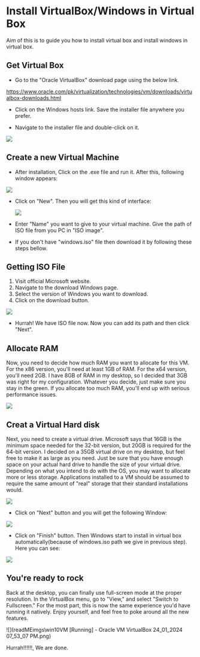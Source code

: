 # Install VirtualBox/Windows in Virtual Box

Aim of this is to guide you how to install virtual box and install windows in virtual box.

## Get Virtual Box

-  Go to the "Oracle VirtualBox" download page using the below link.

  https://www.oracle.com/pk/virtualization/technologies/vm/downloads/virtualbox-downloads.html

-  Click on the Windows hosts link. Save the installer file anywhere you prefer.

- Navigate to the installer file and double-click on it.

![](readMEimgs\vb.jpg)



## Create a new Virtual Machine

- After installation, Click on the .exe file and run it. After this, following window appears:

![](readMEimgs\\2nd.png)

- Click on "New". Then you will get this kind of interface:

  ![](readMEimgs\5th.png)

- Enter "Name" you want to give to your virtual machine. Give the path of ISO file from you PC in "ISO image".

- If you don't have "windows.iso" file then download it by following these steps bellow.

## Getting ISO File

1. Visit official Microsoft website.
2. Navigate to the download Windows page.
3. Select the version of Windows you want to download.
4. Click on the download button.

![](readMEimgs\iso.jpg)

- Hurrah! We have ISO file now. Now you can add its path and then click "Next".

## Allocate RAM

Now, you need to decide how much RAM you want to allocate for this VM. For the x86 version, you'll need at least 1GB of RAM. For the x64 version, you'll need 2GB. I have 8GB of RAM in my desktop, so I decided that 3GB was right for my configuration. Whatever you decide, just make sure you stay in the green. If you allocate too much RAM, you'll end up with serious performance issues.



![](readMEimgs\3rd.png)

## Creat a Virtual Hard disk

Next, you need to create a virtual drive. Microsoft says that 16GB is the minimum space needed for the 32-bit version, but 20GB is required for the 64-bit version. I decided on a 35GB virtual drive on my desktop, but feel free to make it as large as you need. Just be sure that you have enough space on your actual hard drive to handle the size of your virtual drive. Depending on what you intend to do with the OS, you may want to allocate more or less storage. Applications installed to a VM should be assumed to require the same amount of "real" storage that their standard installations would.



![](readMEimgs\4th.png)

- Click on "Next" button and you will get the following Window:

![](readMEimgs\7th.png)

- Click on "Finish" button. Then Windows start to install in virtual box automatically(because of windows.iso path we give in previous step). Here you can see:

![](readMEimgs\finish.jpg)

## You're ready to rock

Back at the desktop, you can finally use full-screen mode at the proper resolution. In the VirtualBox menu, go to "View," and select "Switch to Fullscreen." For the most part, this is now the same experience you'd have running it natively. Enjoy yourself, and feel free to poke around all the new features.

![](readMEimgs\win10VM [Running] - Oracle VM VirtualBox 24_01_2024 07_53_07 PM.png)



Hurrah!!!!!!, We are done.